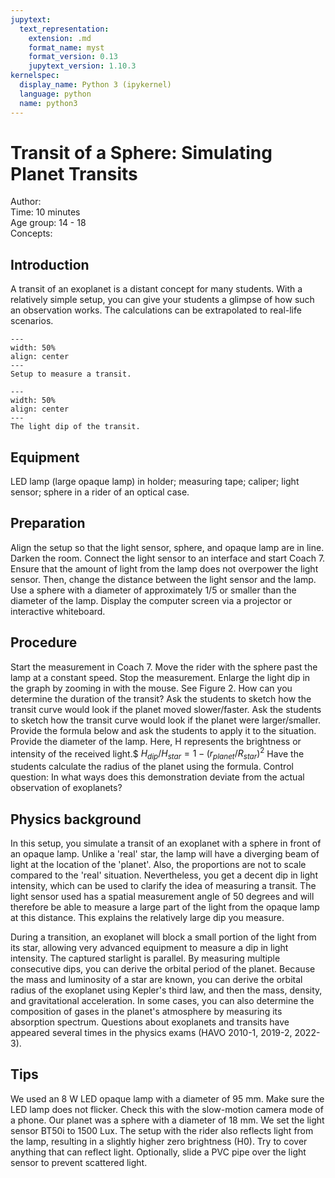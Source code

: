 ```yaml
---
jupytext:
  text_representation:
    extension: .md
    format_name: myst
    format_version: 0.13
    jupytext_version: 1.10.3
kernelspec:
  display_name: Python 3 (ipykernel)
  language: python
  name: python3
---
```


# Transit of a Sphere: Simulating Planet Transits

Author:     \
Time:	10 minutes\
Age group:	14 - 18\
Concepts:	

## Introduction
A transit of an exoplanet is a distant concept for many students. With a relatively simple setup, you can give your students a glimpse of how such an observation works. The calculations can be extrapolated to real-life scenarios.

```{figure} dm82_figure1.jpeg
---
width: 50%
align: center 
---
Setup to measure a transit.
```


```{figure} dm82_figure2.png
---
width: 50%
align: center 
---
The light dip of the transit.
```

## Equipment
LED lamp (large opaque lamp) in holder; measuring tape; caliper; light sensor; sphere in a rider of an optical case.

## Preparation
Align the setup so that the light sensor, sphere, and opaque lamp are in line.
Darken the room. Connect the light sensor to an interface and start Coach 7. Ensure that the amount of light from the lamp does not overpower the light sensor. Then, change the distance between the light sensor and the lamp. Use a sphere with a diameter of approximately 1/5 or smaller than the diameter of the lamp. Display the computer screen via a projector or interactive whiteboard.

## Procedure
Start the measurement in Coach 7. Move the rider with the sphere past the lamp at a constant speed. Stop the measurement.
Enlarge the light dip in the graph by zooming in with the mouse. See Figure 2.
How can you determine the duration of the transit?
Ask the students to sketch how the transit curve would look if the planet moved slower/faster.
Ask the students to sketch how the transit curve would look if the planet were larger/smaller.
Provide the formula below and ask the students to apply it to the situation. Provide the diameter of the lamp. Here, H represents the brightness or intensity of the received light.$ 
$H_{dip}/H_{star} =1-(r_{planet}/R_{star})^2$
Have the students calculate the radius of the planet using the formula.
Control question: In what ways does this demonstration deviate from the actual observation of exoplanets?

## Physics background
In this setup, you simulate a transit of an exoplanet with a sphere in front of an opaque lamp. Unlike a 'real' star, the lamp will have a diverging beam of light at the location of the 'planet'. Also, the proportions are not to scale compared to the 'real' situation. Nevertheless, you get a decent dip in light intensity, which can be used to clarify the idea of measuring a transit.
The light sensor used has a spatial measurement angle of 50 degrees and will therefore be able to measure a large part of the light from the opaque lamp at this distance. This explains the relatively large dip you measure.

During a transition, an exoplanet will block a small portion of the light from its star, allowing very advanced equipment to measure a dip in light intensity. The captured starlight is parallel. By measuring multiple consecutive dips, you can derive the orbital period of the planet. Because the mass and luminosity of a star are known, you can derive the orbital radius of the exoplanet using Kepler's third law, and then the mass, density, and gravitational acceleration. In some cases, you can also determine the composition of gases in the planet's atmosphere by measuring its absorption spectrum. Questions about exoplanets and transits have appeared several times in the physics exams (HAVO 2010-1, 2019-2, 2022-3).

## Tips
We used an 8 W LED opaque lamp with a diameter of 95 mm. Make sure the LED lamp does not flicker. Check this with the slow-motion camera mode of a phone. Our planet was a sphere with a diameter of 18 mm. We set the light sensor BT50i to 1500 Lux.
The setup with the rider also reflects light from the lamp, resulting in a slightly higher zero brightness (H0). Try to cover anything that can reflect light. Optionally, slide a PVC pipe over the light sensor to prevent scattered light.
